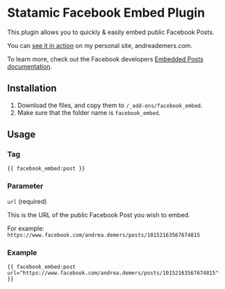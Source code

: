 # Statamic Facebook Embed Plugin

This plugin allows you to quickly & easily embed public Facebook Posts.

You can [see it in action](http://andreademers.com/statamic-facebook-embed-plugin) on my personal site, andreademers.com.

To learn more, check out the Facebook developers [Embedded Posts documentation](https://developers.facebook.com/docs/plugins/embedded-posts/).

## Installation

1. Download the files, and copy them to `/_add-ons/facebook_embed`.
2. Make sure that the folder name is `facebook_embed`.

## Usage

### Tag
    
    {{ facebook_embed:post }}

### Parameter

`url` (required)

This is the URL of the public Facebook Post you wish to embed.

For example: `https://www.facebook.com/andrea.demers/posts/10152163567674815`

### Example

    {{ facebook_embed:post url="https://www.facebook.com/andrea.demers/posts/10152163567674815" }}
